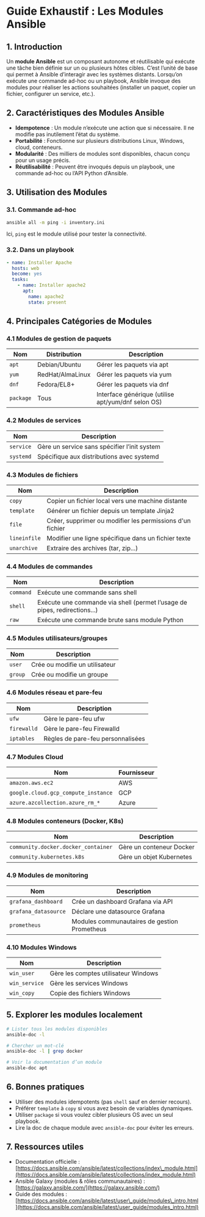 # Guide Exhaustif : Les Modules Ansible

## 1. Introduction

Un **module Ansible** est un composant autonome et réutilisable qui exécute une tâche bien définie sur un ou plusieurs hôtes cibles. C’est l’unité de base qui permet à Ansible d’interagir avec les systèmes distants. Lorsqu’on exécute une commande ad-hoc ou un playbook, Ansible invoque des modules pour réaliser les actions souhaitées (installer un paquet, copier un fichier, configurer un service, etc.).

## 2. Caractéristiques des Modules Ansible

* **Idempotence** : Un module n’exécute une action que si nécessaire. Il ne modifie pas inutilement l’état du système.
* **Portabilité** : Fonctionne sur plusieurs distributions Linux, Windows, cloud, conteneurs.
* **Modularité** : Des milliers de modules sont disponibles, chacun conçu pour un usage précis.
* **Réutilisabilité** : Peuvent être invoqués depuis un playbook, une commande ad-hoc ou l’API Python d’Ansible.

## 3. Utilisation des Modules

### 3.1. Commande ad-hoc

```bash
ansible all -m ping -i inventory.ini
```

Ici, `ping` est le module utilisé pour tester la connectivité.

### 3.2. Dans un playbook

```yaml
- name: Installer Apache
  hosts: web
  become: yes
  tasks:
    - name: Installer apache2
      apt:
        name: apache2
        state: present
```

## 4. Principales Catégories de Modules

### 4.1 Modules de gestion de paquets

| Nom       | Distribution     | Description                                        |
| --------- | ---------------- | -------------------------------------------------- |
| `apt`     | Debian/Ubuntu    | Gérer les paquets via apt                          |
| `yum`     | RedHat/AlmaLinux | Gérer les paquets via yum                          |
| `dnf`     | Fedora/EL8+      | Gérer les paquets via dnf                          |
| `package` | Tous             | Interface générique (utilise apt/yum/dnf selon OS) |

### 4.2 Modules de services

| Nom       | Description                                  |
| --------- | -------------------------------------------- |
| `service` | Gère un service sans spécifier l’init system |
| `systemd` | Spécifique aux distributions avec systemd    |

### 4.3 Modules de fichiers

| Nom          | Description                                               |
| ------------ | --------------------------------------------------------- |
| `copy`       | Copier un fichier local vers une machine distante         |
| `template`   | Générer un fichier depuis un template Jinja2              |
| `file`       | Créer, supprimer ou modifier les permissions d'un fichier |
| `lineinfile` | Modifier une ligne spécifique dans un fichier texte       |
| `unarchive`  | Extraire des archives (tar, zip...)                       |

### 4.4 Modules de commandes

| Nom       | Description                                                               |
| --------- | ------------------------------------------------------------------------- |
| `command` | Exécute une commande sans shell                                           |
| `shell`   | Exécute une commande via shell (permet l’usage de pipes, redirections...) |
| `raw`     | Exécute une commande brute sans module Python                             |

### 4.5 Modules utilisateurs/groupes

| Nom     | Description                    |
| ------- | ------------------------------ |
| `user`  | Crée ou modifie un utilisateur |
| `group` | Crée ou modifie un groupe      |

### 4.6 Modules réseau et pare-feu

| Nom         | Description                       |
| ----------- | --------------------------------- |
| `ufw`       | Gère le pare-feu ufw              |
| `firewalld` | Gère le pare-feu Firewalld        |
| `iptables`  | Règles de pare-feu personnalisées |

### 4.7 Modules Cloud

| Nom                                 | Fournisseur |
| ----------------------------------- | ----------- |
| `amazon.aws.ec2`                    | AWS         |
| `google.cloud.gcp_compute_instance` | GCP         |
| `azure.azcollection.azure_rm_*`     | Azure       |

### 4.8 Modules conteneurs (Docker, K8s)

| Nom                                 | Description              |
| ----------------------------------- | ------------------------ |
| `community.docker.docker_container` | Gère un conteneur Docker |
| `community.kubernetes.k8s`          | Gère un objet Kubernetes |

### 4.9 Modules de monitoring

| Nom                  | Description                                  |
| -------------------- | -------------------------------------------- |
| `grafana_dashboard`  | Crée un dashboard Grafana via API            |
| `grafana_datasource` | Déclare une datasource Grafana               |
| `prometheus`         | Modules communautaires de gestion Prometheus |

### 4.10 Modules Windows

| Nom           | Description                          |
| ------------- | ------------------------------------ |
| `win_user`    | Gère les comptes utilisateur Windows |
| `win_service` | Gère les services Windows            |
| `win_copy`    | Copie des fichiers Windows           |

## 5. Explorer les modules localement

```bash
# Lister tous les modules disponibles
ansible-doc -l

# Chercher un mot-clé
ansible-doc -l | grep docker

# Voir la documentation d’un module
ansible-doc apt
```

## 6. Bonnes pratiques

* Utiliser des modules idempotents (pas `shell` sauf en dernier recours).
* Préférer `template` à `copy` si vous avez besoin de variables dynamiques.
* Utiliser `package` si vous voulez cibler plusieurs OS avec un seul playbook.
* Lire la doc de chaque module avec `ansible-doc` pour éviter les erreurs.

## 7. Ressources utiles

* Documentation officielle : [https://docs.ansible.com/ansible/latest/collections/index\_module.html](https://docs.ansible.com/ansible/latest/collections/index_module.html)
* Ansible Galaxy (modules & rôles communautaires) : [https://galaxy.ansible.com/](https://galaxy.ansible.com/)
* Guide des modules : [https://docs.ansible.com/ansible/latest/user\_guide/modules\_intro.html](https://docs.ansible.com/ansible/latest/user_guide/modules_intro.html)


